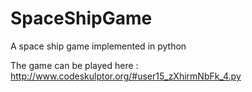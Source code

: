 # SpaceShipGame
A space ship game implemented in python

The game can be played here : 
http://www.codeskulptor.org/#user15_zXhirmNbFk_4.py
